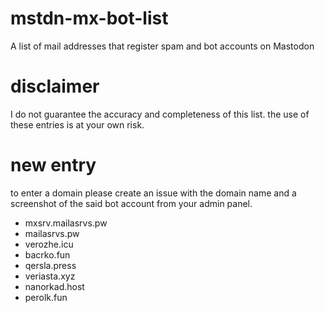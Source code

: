 # mstdn-mx-bot-list
A list of mail addresses that register spam and bot accounts on Mastodon


# disclaimer
I do not guarantee the accuracy and completeness of this list. the use of these entries is at your own risk.


# new entry
to enter a domain please create an issue with the domain name and a screenshot of the said bot account from your admin panel.


- mxsrv.mailasrvs.pw
- mailasrvs.pw
- verozhe.icu
- bacrko.fun
- qersla.press
- veriasta.xyz
- nanorkad.host
- perolk.fun
